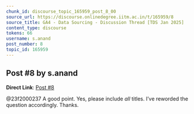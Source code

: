 ```yaml
---
chunk_id: discourse_topic_165959_post_8_00
source_url: https://discourse.onlinedegree.iitm.ac.in/t/165959/8
source_title: GA4 - Data Sourcing - Discussion Thread [TDS Jan 2025]
content_type: discourse
tokens: 66
username: s.anand
post_number: 8
topic_id: 165959
---
```


## Post #8 by s.anand

**Direct Link**: [Post #8](https://discourse.onlinedegree.iitm.ac.in/t/165959/8)

@23f2000237 A good point. Yes, please include *all* titles. I’ve reworded the question accordingly. Thanks.

